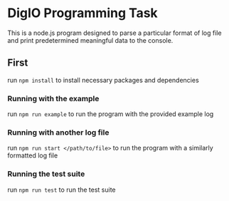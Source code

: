 # DigIO Programming Task

This is a node.js program designed to parse a particular format of log file and print predetermined meaningful data to the console.

## First 

run ```npm install``` to install necessary packages and dependencies

### Running with the example

run ```npm run example``` to run the program with the provided example log

### Running with another log file 

run ```npm run start </path/to/file>``` to run the program with a similarly formatted log file

### Running the test suite

run ```npm run test``` to run the test suite
